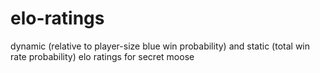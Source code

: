 # elo-ratings
dynamic (relative to player-size blue win probability) and static (total win rate probability) elo ratings for secret moose
